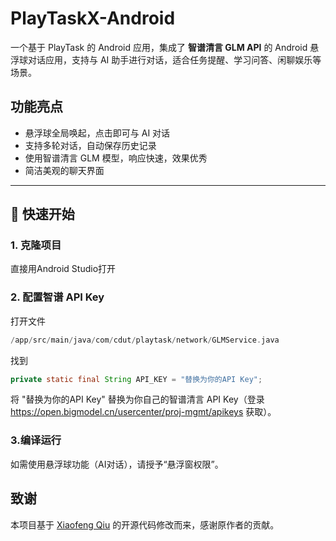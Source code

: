# PlayTaskX-Android
一个基于 PlayTask 的 Android 应用，集成了 **智谱清言 GLM API** 的 Android 悬浮球对话应用，支持与 AI 助手进行对话，适合任务提醒、学习问答、闲聊娱乐等场景。
## 功能亮点

- 悬浮球全局唤起，点击即可与 AI 对话
- 支持多轮对话，自动保存历史记录
- 使用智谱清言 GLM 模型，响应快速，效果优秀
- 简洁美观的聊天界面

---
## 🚀 快速开始

### 1. 克隆项目
直接用Android Studio打开
### 2. 配置智谱 API Key
打开文件
```swift
/app/src/main/java/com/cdut/playtask/network/GLMService.java
```
找到
```Java
private static final String API_KEY = "替换为你的API Key";
```
将 "替换为你的API Key" 替换为你自己的智谱清言 API Key（登录 https://open.bigmodel.cn/usercenter/proj-mgmt/apikeys 获取）。
### 3.编译运行
如需使用悬浮球功能（AI对话），请授予“悬浮窗权限”。
## 致谢
本项目基于 [Xiaofeng Qiu](https://github.com/qxf-72) 的开源代码修改而来，感谢原作者的贡献。